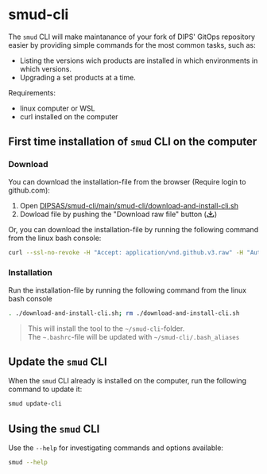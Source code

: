 # smud-cli

The `smud` CLI will make maintanance of your fork of DIPS' GitOps repository easier by providing simple commands for the most common tasks, such as:
- Listing the versions wich products are installed in which environments in which versions.
- Upgrading a set products at a time.

Requirements:
* linux computer or WSL
* curl installed on the computer 

## First time installation of `smud` CLI on the computer 

### Download
You can download the installation-file from the browser (Require login to github.com):  
1. Open [DIPSAS/smud-cli/main/smud-cli/download-and-install-cli.sh](https://github.com/DIPSAS/smud-cli/blob/main/smud-cli/download-and-install-cli.sh)
2. Dowload file by pushing the "Download raw file" button (<svg aria-hidden="true" focusable="false" role="img" class="octicon octicon-download" viewBox="0 0 16 16" width="16" height="16" fill="currentColor" style="display:inline-block;user-select:none;vertical-align:text-bottom;overflow:visible"><path d="M2.75 14A1.75 1.75 0 0 1 1 12.25v-2.5a.75.75 0 0 1 1.5 0v2.5c0 .138.112.25.25.25h10.5a.25.25 0 0 0 .25-.25v-2.5a.75.75 0 0 1 1.5 0v2.5A1.75 1.75 0 0 1 13.25 14Z"></path><path d="M7.25 7.689V2a.75.75 0 0 1 1.5 0v5.689l1.97-1.969a.749.749 0 1 1 1.06 1.06l-3.25 3.25a.749.749 0 0 1-1.06 0L4.22 6.78a.749.749 0 1 1 1.06-1.06l1.97 1.969Z"></path></svg>)

Or, you can download the installation-file by running the following command from the linux bash console: 
```sh
curl --ssl-no-revoke -H "Accept: application/vnd.github.v3.raw" -H "Authorization: token $(echo "WjJod1gxTjZkekZIWVdaVVkwUm9iVk5VYzAxWFdFcE5PR2RSU2xGSlozQlpSekprUlZkdVF3PT0=" | base64 --decode | base64 --decode)"  https://api.github.com/repos/DIPSAS/smud-cli/contents/smud-cli/download-and-install-cli.sh --no-progress-meter -o  download-and-install-cli.sh
```


### Installation
Run the installation-file by running the following command from the linux bash console

```sh
. ./download-and-install-cli.sh; rm ./download-and-install-cli.sh
```

> This will install the tool to the `~/smud-cli`-folder.  
> The `~.bashrc`-file will be updated with `~/smud-cli/.bash_aliases`

## Update the `smud` CLI 
When the `smud` CLI already is installed on the computer, run the following command to update it:
```sh
smud update-cli
```

## Using the `smud` CLI

Use the `--help` for investigating commands and options available:
```sh
smud --help
```
